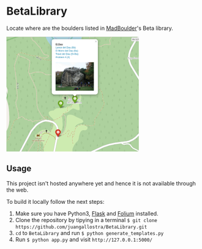 # BetaLibrary
Locate where are the boulders listed in [MadBoulder](https://www.youtube.com/channel/UCX9ok0rHnvnENLSK7jdnXxA)'s Beta library.

<img src="/extras/preview.png" width="346" height="301">

## Usage
This project isn't hosted anywhere yet and hence it is not available through the web.

To build it locally follow the next steps: 
1. Make sure you have Python3, [Flask](http://flask.pocoo.org/) and [Folium](https://python-visualization.github.io/folium/) installed.
2. Clone the repository by tipying in a terminal `$ git clone https://github.com/juangallostra/BetaLibrary.git`
3. `cd` to `BetaLibrary` and run `$ python generate_templates.py`
4. Run `$ python app.py` and visit `http://127.0.0.1:5000/`
